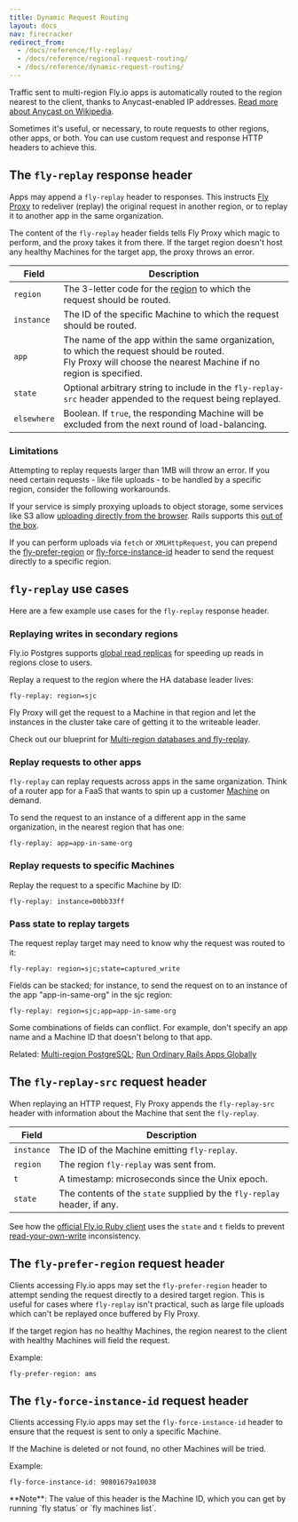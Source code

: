 ```yaml
---
title: Dynamic Request Routing
layout: docs
nav: firecracker
redirect_from:
  - /docs/reference/fly-replay/
  - /docs/reference/regional-request-routing/
  - /docs/reference/dynamic-request-routing/
---
```


Traffic sent to multi-region Fly.io apps is automatically routed to the region nearest to the client, thanks to Anycast-enabled IP addresses. [Read more about Anycast on Wikipedia](https://en.wikipedia.org/wiki/Anycast).

Sometimes it's useful, or necessary, to route requests to other regions, other apps, or both. You can use custom request and response HTTP headers to achieve this.

## The `fly-replay` response header

Apps may append a `fly-replay` header to responses. This instructs [Fly Proxy](/docs/reference/fly-proxy) to redeliver (replay) the original request in another region, or to replay it to another app in the same organization.

The content of the `fly-replay` header fields tells Fly Proxy which magic to perform, and the proxy takes it from there. If the target region doesn't host any healthy Machines for the target app, the proxy throws an error.

|Field |Description |
|---|---|
|`region` | The 3-letter code for the [region](/docs/reference/regions/) to which the request should be routed. |
|`instance` | The ID of the specific Machine to which the request should be routed. |
|`app` | The name of the app within the same organization, to which the request should be routed.<br>Fly Proxy will choose the nearest Machine if no region is specified.|
|`state` | Optional arbitrary string to include in the `fly-replay-src` header appended to the request being replayed. |
|`elsewhere` | Boolean. If `true`, the responding Machine will be excluded from the next round of load-balancing. |

### Limitations

Attempting to replay requests larger than 1MB will throw an error. If you need certain requests - like file uploads - to be handled by a specific region, consider the following workarounds.

If your service is simply proxying uploads to object storage, some services like S3 allow [uploading directly from the browser](https://aws.amazon.com/blogs/compute/uploading-to-amazon-s3-directly-from-a-web-or-mobile-application/+external). Rails supports this [out of the box](https://guides.rubyonrails.org/active_storage_overview.html#direct-uploads+external).

If you can perform uploads via `fetch` or `XMLHttpRequest`, you can prepend the [fly-prefer-region](#the-fly-prefer-region-request-header) or [fly-force-instance-id](#the-fly-force-instance-id-request-header) header to send the request directly to a specific region.


## `fly-replay` use cases

Here are a few example use cases for the `fly-replay` response header.

### Replaying writes in secondary regions

Fly.io Postgres supports [global read replicas](/docs/postgres/high-availability-and-global-replication) for speeding up reads in regions close to users.

Replay a request to the region where the HA database leader lives:

```
fly-replay: region=sjc
```

Fly Proxy will get the request to a Machine in that region and let the instances in the cluster take care of getting it to the writeable leader.

Check out our blueprint for [Multi-region databases and fly-replay](/docs/blueprints/multi-region-fly-replay/).

### Replay requests to other apps

`fly-replay` can replay requests across apps in the same organization. Think of a router app for a FaaS that wants to spin up a customer [Machine](/docs/machines/) on demand.

To send the request to an instance of a different app in the same organization, in the nearest region that has one:

```
fly-replay: app=app-in-same-org
```

### Replay requests to specific Machines

Replay the request to a specific Machine by ID:

```
fly-replay: instance=00bb33ff
```

### Pass state to replay targets

The request replay target may need to know why the request was routed to it:

```
fly-replay: region=sjc;state=captured_write
```

Fields can be stacked; for instance, to send the request on to an instance of the app "app-in-same-org" in the sjc region:

```
fly-replay: region=sjc;app=app-in-same-org
```

Some combinations of fields can conflict. For example, don't specify an app name and a Machine ID that doesn't belong to that app.

Related: [Multi-region PostgreSQL](/docs/postgres/high-availability-and-global-replication); [Run Ordinary Rails Apps Globally](/blog/run-ordinary-rails-apps-globally/)

## The `fly-replay-src` request header

When replaying an HTTP request, Fly Proxy appends the `fly-replay-src` header with information about the Machine that sent the `fly-replay`.

|Field |Description |
|---|---|
|`instance` | The ID of the Machine emitting `fly-replay`. |
|`region` | The region `fly-replay` was sent from. |
|`t` | A timestamp: microseconds since the Unix epoch. |
|`state` | The contents of the `state` supplied by the `fly-replay` header, if any. |

See how the [official Fly.io Ruby client](https://github.com/superfly/fly-ruby/blob/main/lib/fly-ruby/regional_database.rb#L74-L76+external) uses the `state` and `t` fields to prevent [read-your-own-write](https://jepsen.io/consistency/models/read-your-writes+external) inconsistency.

## The `fly-prefer-region` request header

Clients accessing Fly.io apps may set the `fly-prefer-region` header to attempt sending the request directly to a desired target region. This is useful for cases where `fly-replay` isn't practical, such as large file uploads which can't be replayed once buffered by Fly Proxy.

If the target region has no healthy Machines, the region nearest to the client with healthy Machines will field the request.

Example:

```
fly-prefer-region: ams
```

## The `fly-force-instance-id` request header

Clients accessing Fly.io apps may set the `fly-force-instance-id` header to ensure that the request is sent to only a specific Machine.

If the Machine is deleted or not found, no other Machines will be tried.

Example:

```
fly-force-instance-id: 90801679a10038
```

<div class="note icon">
**Note**: The value of this header is the Machine ID, which you can get by running `fly status` or `fly machines list`.
</div>
